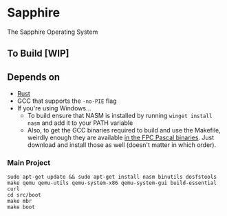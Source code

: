 # Sapphire

The Sapphire Operating System

## To Build [WIP]

## Depends on

- [Rust](https://rustup.rs)
- GCC that supports the `-no-PIE` flag
- If you're using Windows...
  - To build ensure that NASM is installed by running `winget install nasm` and add it to your PATH variable
  - Also, to get the GCC binaries required to build and use the Makefile, weirdly enough they are available [in the FPC Pascal binaries](https://www.freepascal.org/down/x86_64/win64-hungary.html). Just download and install those as well (doesn't matter in which order).

### Main Project

```shell
sudo apt-get update && sudo apt-get install nasm binutils dosfstools make qemu qemu-utils qemu-system-x86 qemu-system-gui build-essential curl
cd src/boot
make mbr
make boot
```
